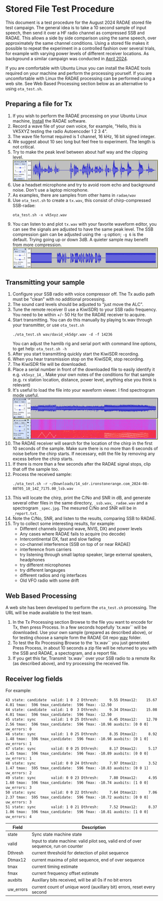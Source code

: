 # Stored File Test Procedure

This document is a test procedure for the August 2024 RADAE stored file test campaign.  The general idea is to take a 10 second sample of input speech, then send it over a HF radio channel as compressed SSB and RADAE.  This allows a side by side comparison using the same speech, over approximately the same channel conditions.  Using a stored file makes it possible to repeat the experiment in a controlled fashion over several trials, for example with varying power levels of different receiver locations. As background a similar campaign was conducted in [April 2024](https://freedv.org/?p=595).

If you are comfortable with Ubuntu Linux you can install the RADAE tools required on your machine and perform the processing yourself. If you are uncomfortable with Linux the RADAE processing can be performed using a web site.  See Web Based Processing section below as an alternative to using `ota_test.sh`.

## Preparing a file for Tx

1. If you wish to perform the RADAE processing on your Ubuntu Linux machine, [Install](../README.md#installation) the RADAE software.
1. Record a wave file of your own voice, for example, "Hello, this is VK5XYZ testing the radio Autoencoder 1 2 3 4".
1. The wave file format required is 1 channel, 16 kHz, 16 bit signed integer.
1. We suggest about 10 sec long but feel free to experiment.  The length is not critical.
1. Try to make the peak level between about half way and the clipping level.
   ![Peak level example](stored_file_level.png)
1. Use a headset microphone and try to avoid room echo and background noise. Don't use a laptop microphone.
1. As examples, there are samples from other hams in `radae/wav`
1. Use `ota_test.sh` to create a `tx.wav`, this consist of chirp-compressed SSB-radae:
   ```
   ota_test.sh -x vk5xyz.wav
   ```
1. You can listen to and plot `tx.wav` with your favorite waveform editor, you can see the signals are adjusted to have the same peak level. The SSB compression gain can be adjusted using the `-g` option; `-g 6` is the default.  Trying going up or down 3dB.  A quieter sample may benefit from more compression.
   ![Peak level example](stored_file_tx.png)

## Transmitting your sample

1. Configure your SSB radio with voice compressor off.  The Tx audio path must be "clean" with no additional processing.
1. The sound card levels should be adjusted to "just move the ALC".
1. Tune the remote receiver (I use a KiwiSDR) to your SSB radio frequency.  You need to be within +/- 50 Hz for the RADAE receiver to acquire.
1. Start transmitting. You can do this manually by playing tx.wav through your transmitter, or use `ota_test.sh`
   ```
   ./ota_test.sh wav/david_vk5dgr.wav -d -f 14236
   ```
   You can adjust the hamlib rig and serial port with command line options, to get help: `ota_test.sh -h`
1. After you start transmitting quickly start the KiwiSDR recording.
1. When you hear transmission stop on the KiwiSDR, stop recording.
1. The KiwiSDR file will be downloaded.
1. Place a serial number in front of the downloaded file to easily identify it e.g. `vk5xyz_14_`. Make your own notes of the conditions for that sample (e.g. rx station location, distance, power level, anything else you think is relevant)
1. It's useful to load the file into your waveform viewer.  I find spectrogram mode useful.
   ![Peak level example](stored_file_rx.png)
1. The RADAE receiver will search for the location of the chirp in the first 10 seconds of the sample.  Make sure there is no more than 6 seconds of noise before the chirp starts.  If necessary, edit the file by removing any excess before the chirp starts.
1. If there is more than a few seconds after the RADAE signal stops, clip that off the sample too.
1. Process the received sample:
   ```
   ./ota_test.sh -r ~/Downloads/14_sdr.ironstonerange.com_2024-08-08T05_10_14Z_7175.00_lsb.wav
   ```
1. This will locate the chirp, print the C/No and SNR in dB, and generate several other files in the same directory, `_ssb.wav`, `_radae.wav` and a spectrogram `_spec.jpg`.  The mesured C/No and SNR will be in `_report.txt`.
1. Note the C/No, SNR, and listen to the results, comparing SSB to RADAE.
1. Try to collect some interesting results, for example:
   * Different channels (ground wave, NVIS, DX) and power levels
   * Any cases where RADAE fails to acquire (no decode)
   * Intercontinental DX, fast and slow fading
   * co-channel interference (SSB on top of or near RADAE)
   * interference from carriers
   * try listening through small laptop speaker, large external speakers, headphones
   * try different microphones
   * try different langauges
   * different radios and rig interfaces
   * Old VFO radio with some drift

## Web Based Processing

A web site has been developed to perform the `ota_test.sh` processing.  The URL will be made available to the test team.

1. In the Tx Processing section Browse to the file you want to encode for Tx, then press Process.  In a few seconds hopefully `tx.wav`` will be downloaded.  Use your own sample (prepared as described above), or for testing choose a sample form the RADAE Git repo [wav](https://github.com/drowe67/radae/tree/main/wav) folder.
2. To test the Rx Processing Browse to the `tx.wav`` you just generated. Press Process, in about 10 seconds a zip file will be returned to you with the SSB and RADAE, a spectogram, and a report file.
3. If you get this far, Transmit `tx.wav`` over your SSB radio to a remote Rx (as described above), and try processing the received file.

## Receiver log fields

For example:

```
43 state: candidate  valid: 1 0  2 Dthresh:     9.55 Dtmax12:    15.67     4.01 tmax:  596 tmax_candidate:  596 fmax: -12.50
44 state: candidate  valid: 1 0  3 Dthresh:     9.34 Dtmax12:    15.08     4.01 tmax:  596 tmax_candidate:  596 fmax: -12.50
45 state: sync       valid: 1 0 25 Dthresh:     8.45 Dtmax12:    12.70     2.56 tmax:  596 tmax_candidate:  596 fmax: -10.98 auxbits: [0 0 0] uw_errors: 0
46 state: sync       valid: 1 0 25 Dthresh:     8.35 Dtmax12:     8.92     1.48 tmax:  596 tmax_candidate:  596 fmax: -10.98 auxbits: [0 1 0] uw_errors: 1
47 state: sync       valid: 0 0 25 Dthresh:     8.17 Dtmax12:     5.17     1.45 tmax:  596 tmax_candidate:  596 fmax: -10.89 auxbits: [0 0 0] uw_errors: 1
48 state: sync       valid: 0 0 24 Dthresh:     7.97 Dtmax12:     3.52     1.47 tmax:  595 tmax_candidate:  596 fmax: -10.83 auxbits: [0 0 1] uw_errors: 2
49 state: sync       valid: 0 0 23 Dthresh:     7.80 Dtmax12:     4.95     1.60 tmax:  596 tmax_candidate:  596 fmax: -10.74 auxbits: [1 0 0] uw_errors: 3
50 state: sync       valid: 0 0 22 Dthresh:     7.64 Dtmax12:     7.06     2.37 tmax:  595 tmax_candidate:  596 fmax: -10.72 auxbits: [0 0 0] uw_errors: 3
51 state: sync       valid: 1 0 21 Dthresh:     7.52 Dtmax12:     8.37     1.06 tmax:  596 tmax_candidate:  596 fmax: -10.81 auxbits: [1 0 0] uw_errors: 4
```

| Field | Description |
| ---- | ---- |
| state | Sync state machine state |
| valid | Input to state machine: valid pilot seq, valid end of over sequence, run on counter |
| Dthresh | current threshold for detection of pilot sequence |
| Dtmax12 | current maxima of pilot sequence, end of over sequence |
| tmax | current timing estimate |
| fmax | current frequency offset estimate |
| auxbits | Auxillary bits received, will be all 0s if no bit errors |
| uw_errors | current count of unique word (auxillary bit) errors, reset every second |

